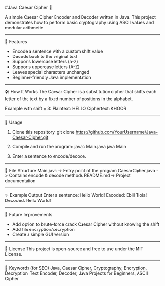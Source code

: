 #Java Caesar Cipher 🔐

A simple Caesar Cipher Encoder and Decoder written in Java.
This project demonstrates how to perform basic cryptography using ASCII values and modular arithmetic.

------------------------------------------------------------
📌 Features
- Encode a sentence with a custom shift value
- Decode back to the original text
- Supports lowercase letters (a-z)
- Supports uppercase letters (A-Z)
- Leaves special characters unchanged
- Beginner-friendly Java implementation

------------------------------------------------------------
🛠️ How It Works
The Caesar Cipher is a substitution cipher that shifts each letter of the text by a fixed number of positions in the alphabet.

Example with shift = 3:
Plaintext:  HELLO
Ciphertext: KHOOR

------------------------------------------------------------
🚀 Usage
1. Clone this repository:
   git clone https://github.com/YourUsername/Java-Caesar-Cipher.git

2. Compile and run the program:
   javac Main.java
   java Main

3. Enter a sentence to encode/decode.

------------------------------------------------------------
📂 File Structure
Main.java         -> Entry point of the program
CaesarCipher.java -> Contains encode & decode methods
README.md         -> Project documentation

------------------------------------------------------------
✨ Example Output
Enter a sentence: Hello World!
Encoded: Ebiil Tloia!
Decoded: Hello World!

------------------------------------------------------------
📖 Future Improvements
- Add option to brute-force crack Caesar Cipher without knowing the shift
- Add file encryption/decryption
- Create a simple GUI version

------------------------------------------------------------
📜 License
This project is open-source and free to use under the MIT License.

------------------------------------------------------------
🔑 Keywords (for SEO)
Java, Caesar Cipher, Cryptography, Encryption, Decryption, Text Encoder, Decoder, Java Projects for Beginners, ASCII Cipher
